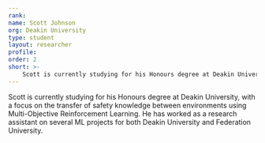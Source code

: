 ```yaml
---
rank: 
name: Scott Johnson
org: Deakin University
type: student
layout: researcher
profile: 
order: 2
short: >-
    Scott is currently studying for his Honours degree at Deakin University, with a focus on the transfer of safety knowledge between environments using Multi-Objective Reinforcement Learning. He has worked as a research assistant on several ML projects for both Deakin University and Federation University.
---
```

Scott is currently studying for his Honours degree at Deakin University, with a focus on the transfer of safety knowledge between environments using Multi-Objective Reinforcement Learning. He has worked as a research assistant on several ML projects for both Deakin University and Federation University.
 
